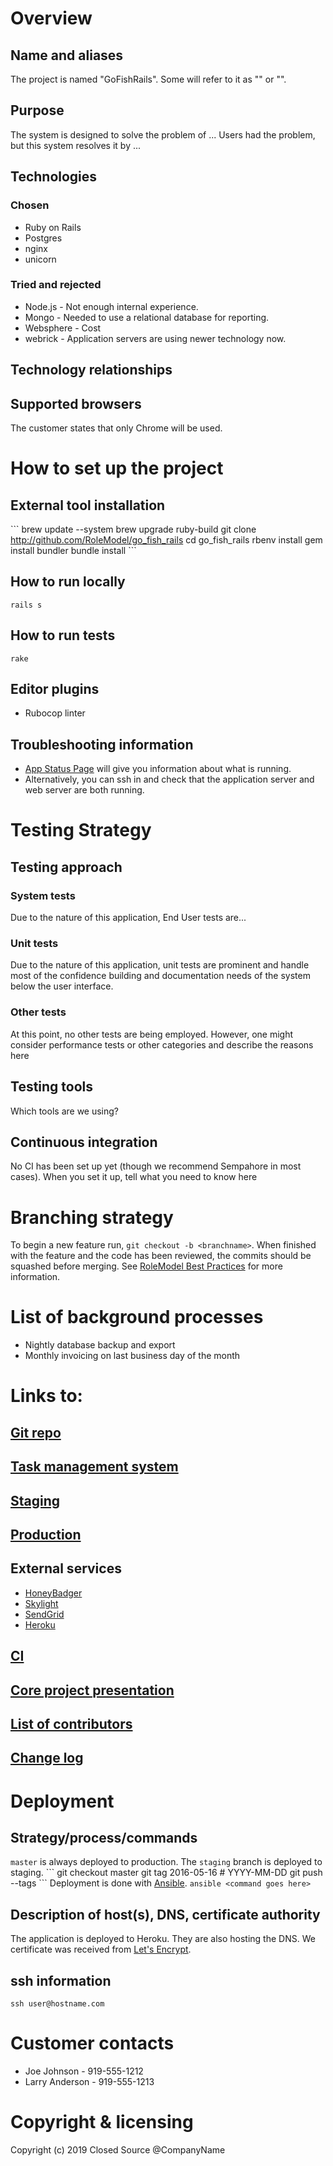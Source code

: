 # Overview
## Name and aliases
The project is named "GoFishRails". Some will refer to it as "<alias1>" or "<alias2>".

## Purpose
The system is designed to solve the problem of ... Users had the problem, but this system resolves it by ...

## Technologies
### Chosen
* Ruby on Rails
* Postgres
* nginx
* unicorn

### Tried and rejected
* Node.js - Not enough internal experience.
* Mongo - Needed to use a relational database for reporting.
* Websphere - Cost
* webrick - Application servers are using newer technology now.

## Technology relationships
<insert image here>

## Supported browsers
The customer states that only Chrome will be used.

# How to set up the project
## External tool installation
\```
brew update --system
brew upgrade ruby-build
git clone http://github.com/RoleModel/go_fish_rails
cd go_fish_rails
rbenv install
gem install bundler
bundle install
\```

## How to run locally
`rails s`

## How to run tests
`rake`

## Editor plugins
* Rubocop linter

## Troubleshooting information
* [App Status Page](http://app.<applicationname>.com/_ping) will give you information about what is running.
* Alternatively, you can ssh in and check that the application server and web server are both running.

# Testing Strategy
## Testing approach
### System tests
Due to the nature of this application, End User tests are...

### Unit tests
Due to the nature of this application, unit tests are prominent and handle most of the confidence building and documentation needs of the system below the user interface.

### Other tests
At this point, no other tests are being employed.
However, one might consider performance tests or other categories and describe the reasons here

## Testing tools
Which tools are we using?

## Continuous integration
No CI has been set up yet (though we recommend Sempahore in most cases).  When you set it up, tell what you need to know here

# Branching strategy
To begin a new feature run, `git checkout -b <branchname>`.
When finished with the feature and the code has been reviewed, the commits should be squashed before merging. See [RoleModel Best Practices](https://github.com/RoleModel/BestPractices) for more information.

# List of background processes
* Nightly database backup and export
* Monthly invoicing on last business day of the month

# Links to:
## [Git repo](http://github.com/RoleModel/go_fish_rails)
## [Task management system](http://trello.com)
## [Staging](http://staging.<applicationname>.com)
## [Production](http://app.<applicationname>.com)
## External services
* [HoneyBadger](http://honeybadger.io)
* [Skylight](http://skylight.io)
* [SendGrid](http://sendgrid.com/RoleModel)
* [Heroku](http://herokuapp.com)

## [CI](http://semaphoreci.com/RoleModel)
## [Core project presentation](http://docs.google.com)
## [List of contributors](http://github.com/RoleModel)
## [Change log](file://./docs/change_log.md)

# Deployment
## Strategy/process/commands
`master` is always deployed to production. The `staging` branch is deployed to staging.
\```
git checkout master
git tag 2016-05-16 # <date> YYYY-MM-DD
git push --tags
\```
Deployment is done with [Ansible](http://ansible.com).
`ansible <command goes here>`

## Description of host(s), DNS, certificate authority
The application is deployed to Heroku. They are also hosting the DNS. We certificate was received from [Let's Encrypt](https://letsencrypt.org/).

## ssh information
`ssh user@hostname.com`

# Customer contacts
* Joe Johnson - 919-555-1212
* Larry Anderson - 919-555-1213

# Copyright & licensing
Copyright (c) 2019 Closed Source @CompanyName
